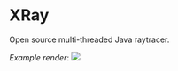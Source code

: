 # XRay
Open source multi-threaded Java raytracer.

*Example render*:
![](http://i.imgur.com/C7aAxoQ.png)
